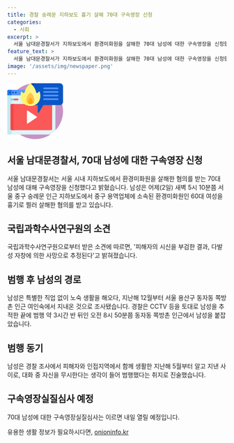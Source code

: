 ```yaml
---
title: 경찰 숭례문 지하보도 흉기 살해 70대 구속영장 신청
categories:
  - 사회
excerpt: >
  서울 남대문경찰서가 지하보도에서 환경미화원을 살해한 70대 남성에 대한 구속영장을 신청했다. 피해자는 60대 여성으로, 국립과학수사연구원으로부터 사체 부검 결과 다발성 자창에 의한 사망으로 추정된다는 소견을 전달받았다. 범행 후 3시간 반 뒤에 남성은 동자동에서 붙잡혔고, 조사에서 피해자와 알고 지낸 사이였으며, 자신을 무시한다는 생각으로 범행했다고 진술했다. 내일 구속영장실질심사가 열릴 예정이다.
feature_text: >
  서울 남대문경찰서가 지하보도에서 환경미화원을 살해한 70대 남성에 대한 구속영장을 신청했다. 피해자는 60대 여성으로, 국립과학수사연구원으로부터 사체 부검 결과 다발성 자창에 의한 사망으로 추정된다는 소견을 전달받았다. 범행 후 3시간 반 뒤에 남성은 동자동에서 붙잡혔고, 조사에서 피해자와 알고 지낸 사이였으며, 자신을 무시한다는 생각으로 범행했다고 진술했다. 내일 구속영장실질심사가 열릴 예정이다.
image: '/assets/img/newspaper.png'
---
```


<p><img src="/assets/img/news.png" alt="rentncar 속보" /></p>

<h2>서울 남대문경찰서, 70대 남성에 대한 구속영장 신청</h2>

<p>서울 남대문경찰서는 서울 시내 지하보도에서 환경미화원을 살해한 혐의를 받는 70대 남성에 대해 구속영장을 신청했다고 밝혔습니다. 남성은 어제(2일) 새벽 5시 10분쯤 서울 중구 숭례문 인근 지하보도에서 중구 용역업체에 소속된 환경미화원인 60대 여성을 흉기로 찔러 살해한 혐의를 받고 있습니다.</p>

<h2>국립과학수사연구원의 소견</h2>

<p>국립과학수사연구원으로부터 받은 소견에 따르면, '피해자의 시신을 부검한 결과, 다발성 자창에 의한 사망으로 추정된다'고 밝혀졌습니다.</p>

<h2>범행 후 남성의 경로</h2>

<p>남성은 특별한 직업 없이 노숙 생활을 해오다, 지난해 12월부터 서울 용산구 동자동 쪽방촌 인근 여인숙에서 지내온 것으로 조사됐습니다. 경찰은 CCTV 등을 토대로 남성을 추적한 끝에 범행 약 3시간 반 뒤인 오전 8시 50분쯤 동자동 쪽방촌 인근에서 남성을 붙잡았습니다.</p>

<h2>범행 동기</h2>

<p>남성은 경찰 조사에서 피해자와 인접지역에서 함께 생활한 지난해 5월부터 알고 지낸 사이로, 대화 중 자신을 무시한다는 생각이 들어 범행했다는 취지로 진술했습니다.</p>

<h2>구속영장실질심사 예정</h2>

<p>70대 남성에 대한 구속영장실질심사는 이르면 내일 열릴 예정입니다. </p>
유용한 생활 정보가 필요하시다면, <a href="https://onioninfo.kr" rel="dofollow">onioninfo.kr</a>


